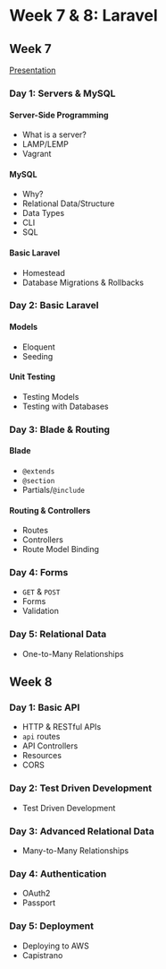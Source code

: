 # Week 7 & 8: Laravel

## Week 7

[Presentation](https://docs.google.com/presentation/d/1skAHzDLyDYkMJeRLq4Ha-DcgLnE4Yr8qpD5DLgIynIk)

### Day 1: Servers & MySQL

#### Server-Side Programming
- What is a server?
- LAMP/LEMP
- Vagrant

#### MySQL
- Why?
- Relational Data/Structure
- Data Types
- CLI
- SQL

#### Basic Laravel

- Homestead
- Database Migrations & Rollbacks

### Day 2: Basic Laravel

#### Models

- Eloquent
- Seeding

#### Unit Testing

- Testing Models
- Testing with Databases

### Day 3: Blade & Routing

#### Blade

- `@extends`
- `@section`
- Partials/`@include`

#### Routing & Controllers

- Routes
- Controllers
- Route Model Binding

### Day 4: Forms

- `GET` & `POST`
- Forms
- Validation

### Day 5: Relational Data

- One-to-Many Relationships


## Week 8

### Day 1: Basic API

- HTTP & RESTful APIs
- `api` routes
- API Controllers
- Resources
- CORS

### Day 2: Test Driven Development

- Test Driven Development

### Day 3: Advanced Relational Data

- Many-to-Many Relationships

### Day 4: Authentication

- OAuth2
- Passport

### Day 5: Deployment

- Deploying to AWS
- Capistrano
